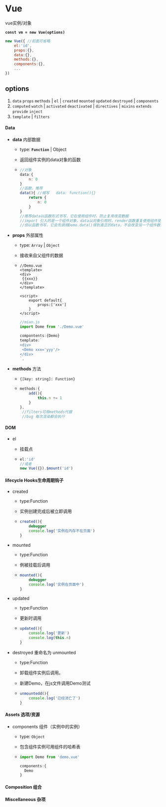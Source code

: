 # Vue 

vue实例/对象

**`const vm = new Vue(options)`**

```js
new Vue({ //前面可省略
    el:'id',
    props:{},
    data:{},
    methods:{},
    components:{},
	...
})
```



## options

1. `data` `props` `methods` | `el` | `created` `mounted` `updated` `destroyed` | `components`
2. `computed` `watch` | `activated`  `deactivated` | `directives` | `mixins` `extends` `provide`  `inject`
3. `template` | `filters`

####  Data

- **data** 内部数据

  - type: **`Function`** | Object

  - 返回组件实例的data对象的函数

  - ```js
    //对象
    data:{
    	n: 0
    }
    //函数，推荐
    data(){ //缩写   data: function(){}
        return {
            n: 0
        }
    }
    //推荐data以函数形式书写，它在使用组件时，防止复用改变数据 
    //import 引入的是一个组件对象，data以对象引用时，render函数重复使用组件使得它们共用一个数据，当一个组件改变时，另一个组件数据也会改变，
    //但以函数书写，它会先调用Demo.data()得到真正的data，不会改变另一个组件数据
    ```

    

- **props** 外部属性

  - type: `Array` | `Object`

  - 接收来自父组件的数据

  - ```vue
    //Demo.vue
    <template>
    <div>
     {{xxx}}    
    </div>
    </template>
    
    <script>
        export default{
            props:['xxx']        
        }
    </script>
    ```

    ```js
    //mian.js
    import Dome from './Demo.vue'
    
    compontents:{Demo}
    template:`
    <div>
     <Demo xxx='yyy'/>
    </div>
    `,
    
    ```

    

- **methods** 方法

  - `{[key: string]: Function}`

  - ```js
    methods:{
        add(){
            this.n += 1
        }
    },
     //filters可用methods代替
     //bug 每次渲染都会执行
    ```

#### DOM

- el

  - 挂载点

  - ```js
    el:'id'
    //或者
    new Vue({}).$mount('id')
    ```

    

#### lifecycle Hooks生命周期钩子

- created

  - type:Function

  - 实例创建完成后被立即调用

  - ```js
    created(){
        debugger
        console.log('实例在内存不在页面')
    }
    ```

- mounted

  - type:Function

  - 例被挂载后调用

  - ```js
    mounted(){
        debugger
        console.log('实例在页面中')
    }
    ```
- updated

  - type:Function

  - 更新时调用

  - ```js
    updated(){
        console.log('更新')
        console.log(this.n)
    }
    ```

- destroyed 重命名为 unmounted

  - type:Function

  - 卸载组件实例后调用。

  - 新建Demo，在js文件调用Demo测试

  - ```js
    unmountedd(){
        console.log('已经消亡了')
    }
    ```

    

#### Assets 选项/资源

- components 组件（实例中的实例）

  - type: `Object`

  - 包含组件实例可用组件的哈希表

  - ```js
    import Demo from 'demo.vue'
    
    components:{
      Demo
    }
    ```

  

#### Composition 组合

#### Miscellaneous 杂项



